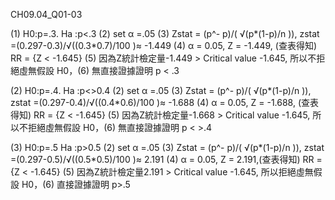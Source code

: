 CH09.04_Q01-03  

(1) H0:p=.3. Ha :p<.3  (2) set α =.05 (3) Zstat = (p^- p)/( √(p*(1-p)/n )), zstat =(0.297-0.3)/√((0.3*0.7)/100 )≈ -1.449 (4) α = 0.05, Z = -1.449, (查表得知) RR = {Z < -1.645}  (5) 因為Z統計檢定量-1.449 > Critical value -1.645, 所以不拒絕虛無假設 H0，(6) 無直接證據證明 p < .3  

(2) H0:p=.4. Ha :p<>0.4 (2) set α =.05 (3) Zstat = (p^- p)/( √(p*(1-p)/n )), zstat =(0.297-0.4)/√((0.4*0.6)/100 )≈ -1.688 (4) α = 0.05, Z = -1.688, (查表得知) RR = {Z < -1.645}  (5) 因為Z統計檢定量-1.668 > Critical value -1.645, 所以不拒絕虛無假設 H0，(6) 無直接證據證明 p < >.4  

(3) H0:p=.5 Ha :p>0.5  (2) set α =.05 (3) Zstat = (p^- p)/( √(p*(1-p)/n )), zstat =(0.297-0.5)/√((0.5*0.5)/100 )≈ 2.191 (4) α = 0.05, Z = 2.191,(查表得知) RR = {Z < -1.645}  (5) 因為Z統計檢定量2.191 > Critical value -1.645, 所以拒絕虛無假設 H0，(6) 直接證據證明 p>.5


